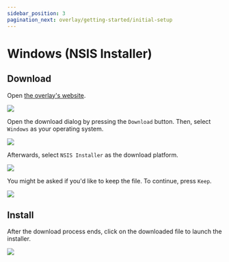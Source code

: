 ```yaml
---
sidebar_position: 3
pagination_next: overlay/getting-started/initial-setup
---
```


# Windows (NSIS Installer)

## Download

Open [the overlay's website](https://cubelify.com/overlay).

![](/img/docs/overlay/getting-started/installation/windows-nsis-installer/open-the-website.png)

Open the download dialog by pressing the `Download` button. Then, select `Windows` as your operating system.

![](/img/docs/overlay/getting-started/installation/windows-nsis-installer/download-windows.png)

Afterwards, select `NSIS Installer` as the download platform.

![](/img/docs/overlay/getting-started/installation/windows-nsis-installer/download-installer.png)

You might be asked if you'd like to keep the file. To continue, press `Keep`.

![](/img/docs/overlay/getting-started/installation/windows-nsis-installer/file-can-harm.png)

## Install

After the download process ends, click on the downloaded file to launch the installer.

![](/img/docs/overlay/getting-started/installation/windows-nsis-installer/click-file.png)
